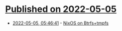# [Published on 2022-05-05](index.md)

* [2022-05-05, 05:46:41](https://news.ycombinator.com/item?id=31269972) - [NixOS on Btrfs+tmpfs](https://cnx.srht.site/blog/butter/index.html)
